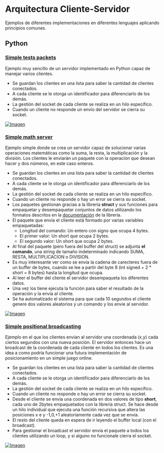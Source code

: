 # Arquitectura Cliente-Servidor

Ejemplos de diferentes implementaciones en diferentes lenguajes aplicando principios comunes.

## Python

### [Simple tests packets](https://github.com/hcosta/arquitectura-cliente-servidor/tree/master/Python/0_simple_test_packets)

Ejemplo muy sencillo de un servidor implementado en Python capaz de manejar varios clientes. 

* Se guardan los clientes en una lista para saber la cantidad de clientes conectados.
* A cada cliente se le otorga un identificador para diferenciarlo de los demás.
* La gestión del socket de cada cliente se realiza en un hilo específico.
* Cuando un cliente no responde un envío del servidor se cierra su socket.

[![Imagen](https://github.com/hcosta/arquitectura-cliente-servidor/raw/master/Python/Screens/img1.png
)](https://github.com/hcosta/arquitectura-cliente-servidor/raw/master/Python/Screens/img1.png)

### [Simple math server](https://github.com/hcosta/arquitectura-cliente-servidor/tree/master/Python/1_simple_math_server)

Ejemplo simple donde se crea un servidor capaz de solucionar varias operaciones matemáticas como la suma, la resta, la multiplicación y la división. Los clientes le enviarán un paquete con la operación que desean hacer y dos números, en este caso enteros.

* Se guardan los clientes en una lista para saber la cantidad de clientes conectados.
* A cada cliente se le otorga un identificador para diferenciarlo de los demás.
* La gestión del socket de cada cliente se realiza en un hilo específico.
* Cuando un cliente no responde o hay un error se cierra su socket.
* Los paquetes gestionan gracias a la librería **struct** y sus funciones para empaquetar y desempaquetar conjuntos de datos utilizando los formatos descritos en la [documentación](https://docs.python.org/2/library/struct.html#format-characters) de la librería.
* El paquete que envía el cliente está formado por varias variables empaquetadas:
	* Longitud del comando: Un entero con signo que ocupa 4 bytes.
	* El primer valor: Un short que ocupa 2 bytes.
	* El segundo valor: Un short que ocupa 2 bytes.
* Al final del paquete (pero fuera del buffer del struct) se adjunta **el comando**, una string de tamaño indeterminado indicando SUMA, RESTA, MULTIPLICACION o DIVISION. 
* Es muy interesante ver como se envía la cadena de carecteres fuera de un buffer de bytes, cuando se lee a partir del byte 8 (int signed + 2 * short = 8 bytes) hasta la longitud que ocupa.
* Al leer el buffer del cliente el servidor desempaqueta los diferentes datos.
* Una vez los tiene ejecuta la función para saber el resultado de la operación y la envía al cliente.
* Se ha automatizado el sistema para que cada 10 segundos el cliente genere dos valores aleatorios y un comando y los envie al servidor.

[![Imagen](https://github.com/hcosta/arquitectura-cliente-servidor/raw/master/Python/Screens/img2.png
)](https://github.com/hcosta/arquitectura-cliente-servidor/raw/master/Python/Screens/img2.png)

### [Simple positional broadcasting](https://github.com/hcosta/arquitectura-cliente-servidor/tree/master/Python/2_simple_broadcast_test)

Ejemplo en el que los clientes envían al servidor una coordenada (x,y) cada ciertos segundos con una nueva posición. El servidor entonces hace un broadcast de la coordenada de cada cliente en todos los clientes. Es una idea a como podría funcionar una futura implementación de posicionamiento en un simple juego online.

* Se guardan los clientes en una lista para saber la cantidad de clientes conectados.
* A cada cliente se le otorga un identificador para diferenciarlo de los demás.
* La gestión del socket de cada cliente se realiza en un hilo específico.
* Cuando un cliente no responde o hay un error se cierra su socket.
* Desde el cliente se envía una coordenada en dos valores de tipo **short**, cada uno de 2bytes empaquetados con la librería struct. Se hace desde un hilo individual que ejecuta una función recursiva que altera las posiciones x e y -1,0,+1 aleatoriamente cada vez que se envía.
* El resto del cliente queda en espera de ir leyendo el buffer local (con el broadcast).
* Para gestionar el broadcast el servidor envía el paquete a todos los clientes utilizando un loop, y si alguno no funcionale cierra el socket.

[![Imagen](https://github.com/hcosta/arquitectura-cliente-servidor/raw/master/Python/Screens/img3.png
)](https://github.com/hcosta/arquitectura-cliente-servidor/raw/master/Python/Screens/img3.png)
